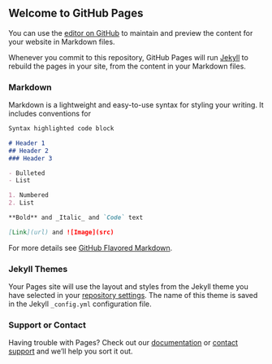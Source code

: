 ## Welcome to GitHub Pages

You can use the [editor on GitHub](https://github.com/matdube/serverless-stripe/edit/master/README.md) to maintain and preview the content for your website in Markdown files.

Whenever you commit to this repository, GitHub Pages will run [Jekyll](https://jekyllrb.com/) to rebuild the pages in your site, from the content in your Markdown files.

### Markdown

Markdown is a lightweight and easy-to-use syntax for styling your writing. It includes conventions for

```markdown
Syntax highlighted code block

# Header 1
## Header 2
### Header 3

- Bulleted
- List

1. Numbered
2. List

**Bold** and _Italic_ and `Code` text

[Link](url) and ![Image](src)
```

For more details see [GitHub Flavored Markdown](https://guides.github.com/features/mastering-markdown/).

### Jekyll Themes

Your Pages site will use the layout and styles from the Jekyll theme you have selected in your [repository settings](https://github.com/matdube/serverless-stripe/settings). The name of this theme is saved in the Jekyll `_config.yml` configuration file.

### Support or Contact

Having trouble with Pages? Check out our [documentation](https://help.github.com/categories/github-pages-basics/) or [contact support](https://github.com/contact) and we’ll help you sort it out.

<form action="{postback_url_to_my_backend}" method="POST">
  <script
    src="https://checkout.stripe.com/checkout.js"
    class="stripe-button"
    data-key="pk_test_WMYV3w0Be1UNRelW2j3dtbvQ"
    data-image="assets/mathieu.jpg"
    data-name="name..."
    data-description="description..."
    data-amount="250"
    data-locale="auto"
    data-panel-label="panel-label..."
    data-label="2.50$ pour un café">
  </script>
</form>
